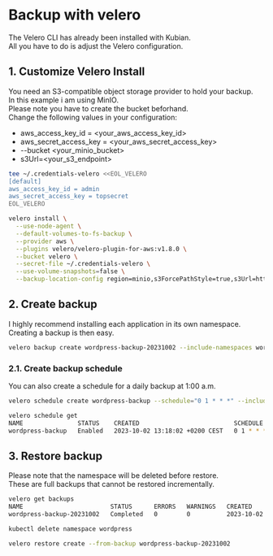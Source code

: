 # Backup with velero
The Velero CLI has already been installed with Kubian.  
All you have to do is adjust the Velero configuration.

## 1. Customize Velero Install
You need an S3-compatible object storage provider to hold your backup.  
In this example i am using MinIO.  
Please note you have to create the bucket beforhand.  
Change the following values in your configuration:  
* aws_access_key_id = <your_aws_access_key_id>
* aws_secret_access_key = <your_aws_secret_access_key>
* --bucket <your_minio_bucket>
* s3Url=<your_s3_endpoint>

```bash
tee ~/.credentials-velero <<EOL_VELERO
[default]
aws_access_key_id = admin
aws_secret_access_key = topsecret
EOL_VELERO

velero install \
  --use-node-agent \
  --default-volumes-to-fs-backup \
  --provider aws \
  --plugins velero/velero-plugin-for-aws:v1.8.0 \
  --bucket velero \
  --secret-file ~/.credentials-velero \
  --use-volume-snapshots=false \
  --backup-location-config region=minio,s3ForcePathStyle=true,s3Url=http://192.168.178.61:30002
```

## 2. Create backup
I highly recommend installing each application in its own namespace.  
Creating a backup is then easy.
```bash
velero backup create wordpress-backup-20231002 --include-namespaces wordpress
```

### 2.1. Create backup schedule
You can also create a schedule for a daily backup at 1:00 a.m.
```bash
velero schedule create wordpress-backup --schedule="0 1 * * *" --include-namespaces wordpress

velero schedule get
NAME               STATUS    CREATED                          SCHEDULE    BACKUP TTL   LAST BACKUP   SELECTOR   PAUSED
wordpress-backup   Enabled   2023-10-02 13:18:02 +0200 CEST   0 1 * * *   0s           n/a           <none>     false
```

## 3. Restore backup
Please note that the namespace will be deleted before restore.  
These are full backups that cannot be restored incrementally.  
```bash
velero get backups
NAME                        STATUS      ERRORS   WARNINGS   CREATED                          EXPIRES   STORAGE LOCATION   SELECTOR
wordpress-backup-20231002   Completed   0        0          2023-10-02 12:42:00 +0200 CEST   29d       default            <none>

kubectl delete namespace wordpress

velero restore create --from-backup wordpress-backup-20231002
```
